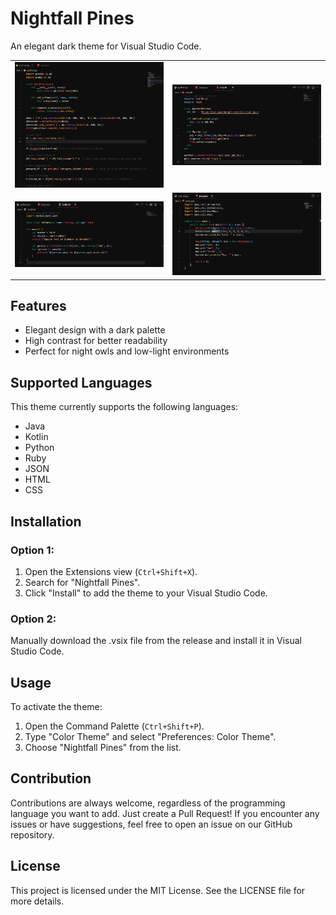 # Nightfall Pines

An elegant dark theme for Visual Studio Code.

<table>
    <tr>
        <td><img src="src/NightFall-Pines_Python_Exemple.png" alt="Nightfall Pines Screenshot"></td>
        <td><img src="src/NightFall-Pines_Ruby_Exemple.png" alt="Nightfall Pines Screenshot"></td>
    </tr>
    <tr>
        <td><img src="src/NightFall-Pines_Kotlin_Exemple.png" alt="Nightfall Pines Screenshot"></td>
        <td><img src="src/NightFall-Pines_Java_Exemple.png" alt="Nightfall Pines Screenshot"></td>
    </tr>
</table>

## Features

- Elegant design with a dark palette
- High contrast for better readability
- Perfect for night owls and low-light environments

## Supported Languages

This theme currently supports the following languages:

- Java
- Kotlin
- Python
- Ruby
- JSON
- HTML
- CSS

## Installation

### Option 1:
1. Open the Extensions view (`Ctrl+Shift+X`).
2. Search for "Nightfall Pines".
3. Click "Install" to add the theme to your Visual Studio Code.

### Option 2:
Manually download the .vsix file from the release and install it in Visual Studio Code.

## Usage

To activate the theme:

1. Open the Command Palette (`Ctrl+Shift+P`).
2. Type "Color Theme" and select "Preferences: Color Theme".
3. Choose "Nightfall Pines" from the list.

## Contribution

Contributions are always welcome, regardless of the programming language you want to add. Just create a Pull Request! If you encounter any issues or have suggestions, feel free to open an issue on our GitHub repository.

## License

This project is licensed under the MIT License. See the LICENSE file for more details.
